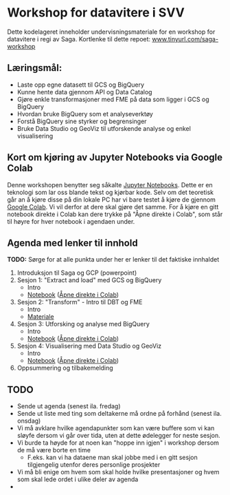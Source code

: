 # Workshop for datavitere i SVV

Dette kodelageret inneholder undervisningsmateriale for en workshop for datavitere i regi av Saga.
Kortlenke til dette repoet: www.tinyurl.com/saga-workshop

## Læringsmål:
- Laste opp egne datasett til GCS og BigQuery
- Kunne hente data gjennom API og Data Catalog
- Gjøre enkle transformasjoner med FME på data som ligger i GCS og BigQuery
- Hvordan bruke BigQuery som et analyseverktøy
- Forstå BigQuery sine styrker og begrensinger
- Bruke Data Studio og GeoViz til utforskende analyse og enkel visualisering

## Kort om kjøring av Jupyter Notebooks via Google Colab

Denne workshopen benytter seg såkalte [Jupyter Notebooks](https://jupyter.org/). Dette er en teknologi som lar oss blande tekst og kjørbar kode. Selv om det teoretisk går an å kjøre disse på din lokale PC har vi bare testet å kjøre de gjennom [Google Colab](https://colab.research.google.com/notebooks/). Vi vil derfor at dere skal gjøre det samme. For å kjøre en gitt notebook direkte i Colab kan dere trykke på "Åpne direkte i Colab", som står til høyre for hver notebook i agendaen under.

## Agenda med lenker til innhold

**TODO:** Sørge for at alle punkta under her er lenker til det faktiske innhaldet

1. Introduksjon til Saga og GCP (powerpoint)
2. Sesjon 1: "Extract and load" med GCS og BigQuery
    - Intro
    - [Notebook](./workshop_sesjon1.ipynb) ([Åpne direkte i Colab](https://colab.research.google.com/github/svvsaga/datascience_workshop/blob/main/workshop_sesjon1.ipynb))
3. Sesjon 2: "Transform" - Intro til DBT og FME
    - Intro
    - [Materiale](./workshop_sesjon2_material/)
4. Sesjon 3: Utforsking og analyse med BigQuery
    - Intro
    - [Notebook](./workshop_sesjon3.ipynb) ([Åpne direkte i Colab](https://colab.research.google.com/github/svvsaga/datascience_workshop/blob/main/workshop_sesjon3.ipynb))
5. Sesjon 4: Visualisering med Data Studio og GeoViz
    - Intro
    - [Notebook](./Dataviter_WS_del_4.ipynb) ([Åpne direkte i Colab](https://colab.research.google.com/github/svvsaga/datascience_workshop/blob/main/Dataviter_WS_del_4.ipynb))
7. Oppsummering og tilbakemelding

## TODO

- Sende ut agenda (senest ila. fredag)
- Sende ut liste med ting som deltakerne må ordne på forhånd (senest ila. onsdag)
- Vi må avklare hvilke agendapunkter som kan være buffere som vi kan sløyfe dersom vi går over tida, uten at dette ødelegger for neste sesjon.
- Vi burde ta høyde for at noen kan "hoppe inn igjen" i workshop dersom de må være borte en time
  - F.eks. kan vi ha dataene man skal jobbe med i en gitt sesjon tilgjengelig utenfor deres personlige prosjekter
- Vi må bli enige om hvem som skal holde hvilke presentasjoner og hvem som skal lede ordet i ulike deler av agenda
- 
